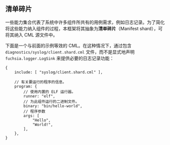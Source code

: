 <!-- ## Manifest shards -->
## 清单碎片

<!-- 
Some collections of capabilities represent use case requirements that are common
to many components in the system, such as logging. To simplify including these
capabilities in your components, the framework abstracts them into
**manifest shards** that can be included in your CML source file.
 -->
一些能力集合代表了系统中许多组件所共有的用例需求，例如日志记录。为了简化将这些能力纳入组件的过程，本框架将其抽象为**清单碎片**（Manifest shard），可将其纳入 CML 源文件中。

<!-- 
Below is an equivalent CML to the previous example. In this case, the necessary
logging capabilities are provided by including
`diagnostics/syslog/client.shard.cml` instead of declaring
`fuchsia.logger.LogSink` explicitly:
 -->
下面是一个与前面的示例等效的 CML。在这种情况下，通过包含 `diagnostics/syslog/client.shard.cml` 文件，而不是显式地声明 `fuchsia.logger.LogSink` 来提供必要的日志记录功能：

<!-- 
```json5
{
    include: [ "syslog/client.shard.cml" ],

    // Information about the program to run.
    program: {
        // Use the built-in ELF runner.
        runner: "elf",
        // The binary to run for this component.
        binary: "bin/hello-world",
        // Program arguments
        args: [
            "Hello",
            "World!",
        ],
    },
}
```
 -->
```json5
{
    include: [ "syslog/client.shard.cml" ],

    // 有关要运行的程序的信息。
    program: {
        // 使用内置的 ELF 运行器。
        runner: "elf",
        // 为此组件运行的二进制文件。
        binary: "bin/hello-world",
        // 程序参数
        args: [
            "Hello",
            "World!",
        ],
    },
}
```
